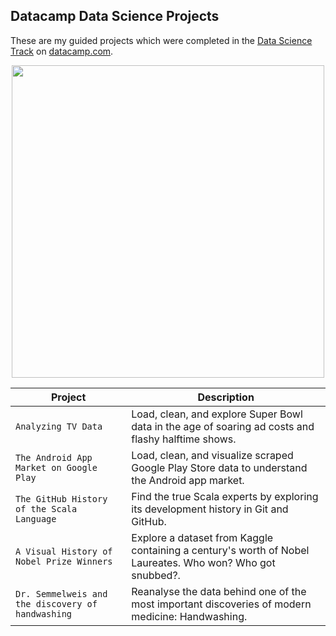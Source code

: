 ## Datacamp Data Science Projects
These are my guided projects which were completed in the [Data Science Track](https://www.datacamp.com/tracks/data-scientist-with-python) on [datacamp.com](https://www.datacamp.com).
<p align="center"> 
<img src="https://www.datacamp.com/datacamp.png?v=20102020" width="500">
</p>

| Project | Description |
| ------- | ----------- |
| `Analyzing TV Data` | Load, clean, and explore Super Bowl data in the age of soaring ad costs and flashy halftime shows. |
| `The Android App Market on Google Play` | Load, clean, and visualize scraped Google Play Store data to understand the Android app market. |
| `The GitHub History of the Scala Language` | Find the true Scala experts by exploring its development history in Git and GitHub. |
| `A Visual History of Nobel Prize Winners` | Explore a dataset from Kaggle containing a century's worth of Nobel Laureates. Who won? Who got snubbed?. |
| `Dr. Semmelweis and the discovery of handwashing` | Reanalyse the data behind one of the most important discoveries of modern medicine: Handwashing.|